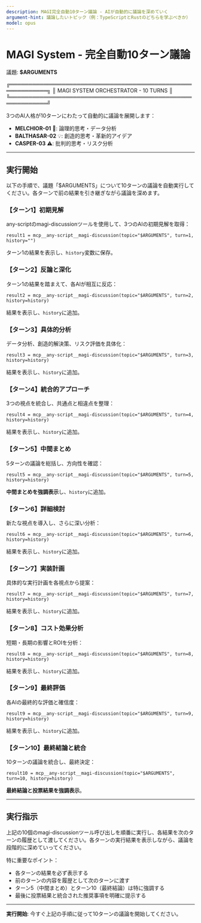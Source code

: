 ```yaml
---
description: MAGI完全自動10ターン議論 - AIが自動的に議論を深めていく
argument-hint: 議論したいトピック（例：TypeScriptとRustのどちらを学ぶべきか）
model: opus
---
```


# MAGI System - 完全自動10ターン議論

議題: **$ARGUMENTS**

╔════════════════════════════════════════════════════════════╗
║           MAGI SYSTEM ORCHESTRATOR - 10 TURNS               ║
╚════════════════════════════════════════════════════════════╝

3つのAI人格が10ターンにわたって自動的に議論を展開します：
- **MELCHIOR-01** 🧮: 論理的思考・データ分析
- **BALTHASAR-02** 💡: 創造的思考・革新的アイデア  
- **CASPER-03** ⚠️: 批判的思考・リスク分析

---

## 実行開始

以下の手順で、議題「$ARGUMENTS」について10ターンの議論を自動実行してください。各ターンで前の結果を引き継ぎながら議論を深めます。

### 【ターン1】初期見解
any-scriptのmagi-discussionツールを使用して、3つのAIの初期見解を取得：

`result1 = mcp__any-script__magi-discussion(topic="$ARGUMENTS", turn=1, history="")`

ターン1の結果を表示し、`history`変数に保存。

### 【ターン2】反論と深化
ターン1の結果を踏まえて、各AIが相互に反応：

`result2 = mcp__any-script__magi-discussion(topic="$ARGUMENTS", turn=2, history=history)`

結果を表示し、`history`に追加。

### 【ターン3】具体的分析
データ分析、創造的解決策、リスク評価を具体化：

`result3 = mcp__any-script__magi-discussion(topic="$ARGUMENTS", turn=3, history=history)`

結果を表示し、`history`に追加。

### 【ターン4】統合的アプローチ
3つの視点を統合し、共通点と相違点を整理：

`result4 = mcp__any-script__magi-discussion(topic="$ARGUMENTS", turn=4, history=history)`

結果を表示し、`history`に追加。

### 【ターン5】中間まとめ
5ターンの議論を総括し、方向性を確認：

`result5 = mcp__any-script__magi-discussion(topic="$ARGUMENTS", turn=5, history=history)`

**中間まとめを強調表示**し、`history`に追加。

### 【ターン6】詳細検討
新たな視点を導入し、さらに深い分析：

`result6 = mcp__any-script__magi-discussion(topic="$ARGUMENTS", turn=6, history=history)`

結果を表示し、`history`に追加。

### 【ターン7】実装計画
具体的な実行計画を各視点から提案：

`result7 = mcp__any-script__magi-discussion(topic="$ARGUMENTS", turn=7, history=history)`

結果を表示し、`history`に追加。

### 【ターン8】コスト効果分析
短期・長期の影響とROIを分析：

`result8 = mcp__any-script__magi-discussion(topic="$ARGUMENTS", turn=8, history=history)`

結果を表示し、`history`に追加。

### 【ターン9】最終評価
各AIの最終的な評価と確信度：

`result9 = mcp__any-script__magi-discussion(topic="$ARGUMENTS", turn=9, history=history)`

結果を表示し、`history`に追加。

### 【ターン10】最終結論と統合
10ターンの議論を統合し、最終決定：

`result10 = mcp__any-script__magi-discussion(topic="$ARGUMENTS", turn=10, history=history)`

**最終結論と投票結果を強調表示**。

---

## 実行指示

上記の10個のmagi-discussionツール呼び出しを順番に実行し、各結果を次のターンの履歴として渡してください。各ターンの実行結果を表示しながら、議論を段階的に深めていってください。

特に重要なポイント：
- 各ターンの結果を必ず表示する
- 前のターンの内容を履歴として次のターンに渡す
- ターン5（中間まとめ）とターン10（最終結論）は特に強調する
- 最後に投票結果と統合された推奨事項を明確に提示する

---

**実行開始**: 今すぐ上記の手順に従って10ターンの議論を開始してください。